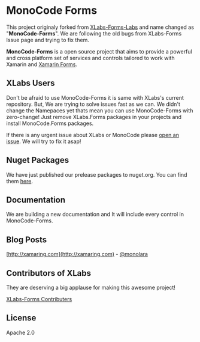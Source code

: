 **MonoCode Forms** 
=====================
This project originaly forked from [XLabs-Forms-Labs](https://github.com/XLabs/Xamarin-Forms-Labs) and name changed as "**MonoCode-Forms**". We are following the old bugs from XLabs-Forms Issue page and trying to fix them.  

**MonoCode-Forms** is a open source project that aims to provide a powerful and cross platform set of services and controls tailored to work with Xamarin and [Xamarin Forms](http://xamarin.com/forms).

XLabs Users
-----------
Don't be afraid to use MonoCode-Forms it is same with XLabs's current repository. But, We are trying to solve issues fast as we can. We didn't change the Namepaces yet thats mean you can use MonoCode-Forms with zero-change! Just remove XLabs.Forms packages in your projects and install MonoCode.Forms packages.

If there is any urgent issue about XLabs or MonoCode please [open an issue](https://github.com/monocode/MonoCode-Forms/issues/new). We will try to fix it asap!

Nuget Packages
--------------
We have just published our prelease packages to nuget.org. You can find them [here](https://www.nuget.org/packages?q=MonoCode).

Documentation
-------------
We are building a new documentation and It will include every control in MonoCode-Forms.

Blog Posts
----------
[http://xamaring.com](http://xamaring.com) - [@monolara](https://github.com/monolara)

Contributors of XLabs
---------------------
They are deserving a big applause for making this awesome project!

[XLabs-Forms Contributers](https://github.com/XLabs/Xamarin-Forms-Labs/graphs/contributors)

License
-------
Apache 2.0
